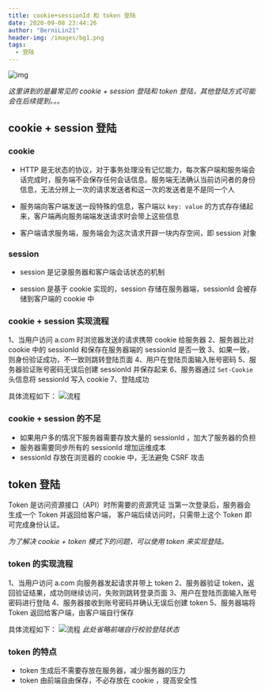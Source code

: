 ```yaml
---
title: cookie+sessionId 和 token 登陆
date: 2020-09-08 23:44:26
author: "BerniLin21"
header-img: /images/bg1.png
tags:
  - 登陆
---
```


![img](/images/bg4.png)

_这里讲到的是最常见的 cookie + session 登陆和 token 登陆，其他登陆方式可能会在后续提到。。。_

<!-- more -->

## cookie + session 登陆

### cookie

- HTTP 是无状态的协议，对于事务处理没有记忆能力，每次客户端和服务端会话完成时，服务端不会保存任何会话信息。服务端无法确认当前访问者的身份信息，无法分辨上一次的请求发送者和这一次的发送者是不是同一个人

- 服务端向客户端发送一段特殊的信息，客户端以 `key: value` 的方式存存储起来，客户端再向服务端端发送请求时会带上这些信息

- 客户端请求服务端，服务端会为这次请求开辟一块内存空间，即 session 对象

### session

- session 是记录服务器和客户端会话状态的机制

- session 是基于 cookie 实现的，session 存储在服务器端，sessionId 会被存储到客户端的 cookie 中

### cookie + session 实现流程

1、当用户访问 a.com 时浏览器发送的请求携带 cookie 给服务器
2、服务器比对 cookie 中的 sessionId 和保存在服务器端的 sessionId 是否一致
3、如果一致，则身份验证成功，不一致则跳转登陆页面
4、用户在登陆页面输入账号密码
5、服务器验证账号密码无误后创建 sessionId 并保存起来
6、服务器通过 `Set-Cookie` 头信息将 sessionId 写入 cookie
7、登陆成功

具体流程如下：
![流程][1]

### cookie + session 的不足

- 如果用户多的情况下服务器需要存放大量的 sessionId ，加大了服务器的负担
- 服务器需要同步所有的 sessionId 增加运维成本
- sessionId 存放在浏览器的 cookie 中，无法避免 CSRF 攻击

## token 登陆

Token 是访问资源接口（API）时所需要的资源凭证
当第一次登录后，服务器会生成一个 Token 并返回给客户端，
客户端后续访问时，只需带上这个 Token 即可完成身份认证。

_为了解决 cookie + token 模式下的问题，可以使用 token 来实现登陆。_

### token 的实现流程

1、当用户访问 a.com 向服务器发起请求并带上 token
2、服务器验证 token，返回验证结果，成功则继续访问，失败则跳转登录页面
3、用户在登陆页面输入账号密码进行登陆
4、服务器接收到账号密码并确认无误后创建 token
5、服务器端将 Token 返回给客户端，由客户端自行保存

具体流程如下：
![流程][2]
_此处省略前端自行校验登陆状态_

### token 的特点

- token 生成后不需要存放在服务器，减少服务器的压力
- token 由前端自由保存，不必存放在 cookie ，提高安全性

[1]: /images/cookie+sessionId.png
[2]: /images/token.png
